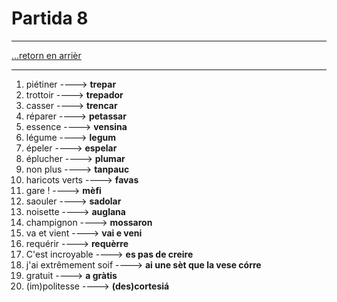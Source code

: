 # Partida 8

---

[...retorn en arrièr](../../menu.md)

---

1. piétiner ----> **trepar**
2. trottoir ----> **trepador**
3. casser ----> **trencar**
4. réparer ----> **petassar**
5. essence ----> **vensina**
6. légume  ----> **legum**
7. épeler ----> **espelar**
8. éplucher ----> **plumar**
9. non plus ----> **tanpauc**
10. haricots verts ----> **favas**
11. gare !  ----> **mèfi**
12. saouler ----> **sadolar**
13. noisette ----> **auglana**
14. champignon ----> **mossaron**
15. va et vient ----> **vai e veni**
16. requérir ----> **requèrre**
17. C'est incroyable ----> **es pas de creire**
18. j'ai extrêmement soif ----> **ai une sèt que la vese córre**
19. gratuit ----> **a gràtis**
20. (im)politesse ----> **(des)cortesiá**